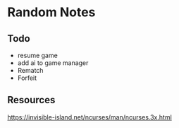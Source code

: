 # Random Notes

## Todo

- resume game
- add ai to game manager
- Rematch
- Forfeit

## Resources

https://invisible-island.net/ncurses/man/ncurses.3x.html
